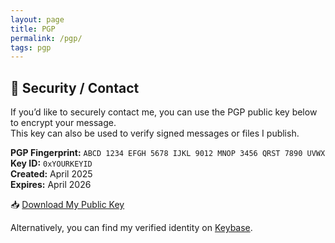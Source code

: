 ```yaml
---
layout: page
title: PGP
permalink: /pgp/
tags: pgp
---
```

## 🔐 Security / Contact

If you’d like to securely contact me, you can use the PGP public key below to encrypt your message.  
This key can also be used to verify signed messages or files I publish.

**PGP Fingerprint:** `ABCD 1234 EFGH 5678 IJKL 9012 MNOP 3456 QRST 7890 UVWX`  
**Key ID:** `0xYOURKEYID`  
**Created:** April 2025  
**Expires:** April 2026

📥 [Download My Public Key](https://haymiz.dev/pgp/publickey.asc)

Alternatively, you can find my verified identity on [Keybase](https://keybase.io/haymiz).
